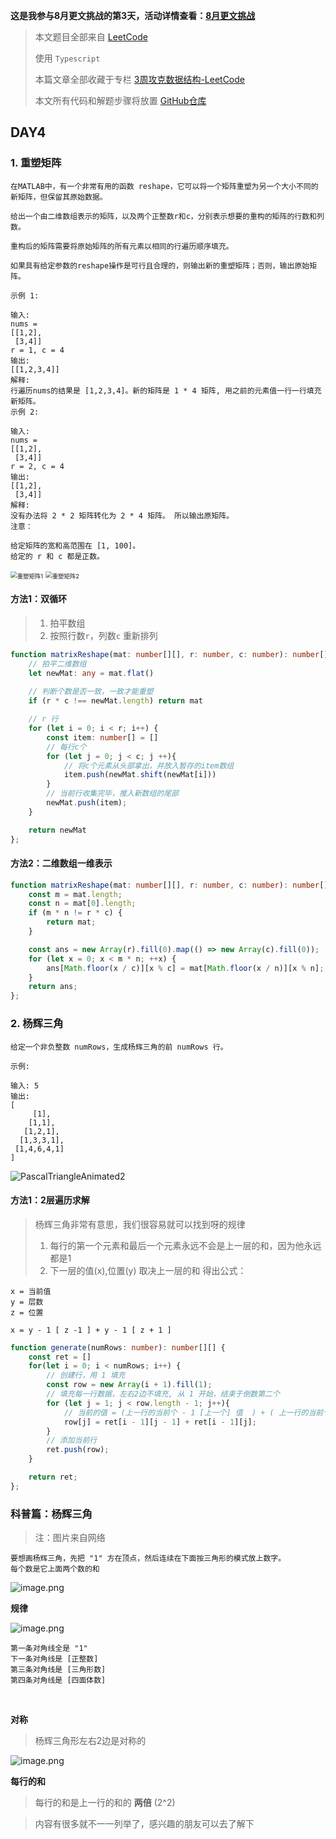 **这是我参与8月更文挑战的第3天，活动详情查看：[8月更文挑战](https://juejin.cn/post/6987962113788493831 "https://juejin.cn/post/6987962113788493831")**


> 本文题目全部来自 [LeetCode](https://leetcode-cn.com/)
>
> 使用 `Typescript`
>
> 本篇文章全部收藏于专栏 [3周攻克数据结构-LeetCode](https://juejin.cn/column/6987569745008525343)
>
> 本文所有代码和解题步骤将放置 [GitHub仓库](https://github.com/ruoduan-hub/algorithm_py) 


## DAY4

### 1. 重塑矩阵

```
在MATLAB中，有一个非常有用的函数 reshape，它可以将一个矩阵重塑为另一个大小不同的新矩阵，但保留其原始数据。

给出一个由二维数组表示的矩阵，以及两个正整数r和c，分别表示想要的重构的矩阵的行数和列数。

重构后的矩阵需要将原始矩阵的所有元素以相同的行遍历顺序填充。

如果具有给定参数的reshape操作是可行且合理的，则输出新的重塑矩阵；否则，输出原始矩阵。

示例 1:

输入: 
nums = 
[[1,2],
 [3,4]]
r = 1, c = 4
输出: 
[[1,2,3,4]]
解释:
行遍历nums的结果是 [1,2,3,4]。新的矩阵是 1 * 4 矩阵, 用之前的元素值一行一行填充新矩阵。
示例 2:

输入: 
nums = 
[[1,2],
 [3,4]]
r = 2, c = 4
输出: 
[[1,2],
 [3,4]]
解释:
没有办法将 2 * 2 矩阵转化为 2 * 4 矩阵。 所以输出原矩阵。
注意：

给定矩阵的宽和高范围在 [1, 100]。
给定的 r 和 c 都是正数。
```

<img src="https://p3-juejin.byteimg.com/tos-cn-i-k3u1fbpfcp/6b279ad23cdd4e31b63a0acecaee7ef3~tplv-k3u1fbpfcp-zoom-1.image" alt="重塑矩阵1" style="zoom:67%;" />



<img src="https://p3-juejin.byteimg.com/tos-cn-i-k3u1fbpfcp/5d8693719c134008ad8a8fc7f5ff54e5~tplv-k3u1fbpfcp-zoom-1.image" alt="重塑矩阵2" style="zoom:67%;" />


#### 方法1：双循环

> 1. 拍平数组
> 2. 按照行数`r`，列数`c` 重新排列


```typescript
function matrixReshape(mat: number[][], r: number, c: number): number[][] {
    // 拍平二维数组
    let newMat: any = mat.flat()
    
    // 判断个数是否一致，一致才能重塑
    if (r * c !== newMat.length) return mat

    // r 行
    for (let i = 0; i < r; i++) {
        const item: number[] = []
        // 每行c个
        for (let j = 0; j < c; j ++){
            // 将c个元素从头部拿出，并放入暂存的item数组
            item.push(newMat.shift(newMat[i]))
        }
        // 当前行收集完毕，推入新数组的尾部
        newMat.push(item);
    }

    return newMat
};
```

#### 方法2：二维数组一维表示

```typescript
function matrixReshape(mat: number[][], r: number, c: number): number[][] {
    const m = mat.length;
    const n = mat[0].length;
    if (m * n != r * c) {
        return mat;
    }

    const ans = new Array(r).fill(0).map(() => new Array(c).fill(0));
    for (let x = 0; x < m * n; ++x) {
        ans[Math.floor(x / c)][x % c] = mat[Math.floor(x / n)][x % n];
    }
    return ans;
};
```



### 2. 杨辉三角

```
给定一个非负整数 numRows，生成杨辉三角的前 numRows 行。

示例:

输入: 5
输出:
[
     [1],
    [1,1],
   [1,2,1],
  [1,3,3,1],
 [1,4,6,4,1]
]
```

![PascalTriangleAnimated2](https://p3-juejin.byteimg.com/tos-cn-i-k3u1fbpfcp/2ddbcabf25284842a5dc83e19c886280~tplv-k3u1fbpfcp-zoom-1.image)


#### 方法1：2层遍历求解

> 杨辉三角非常有意思，我们很容易就可以找到呀的规律
> 1. 每行的第一个元素和最后一个元素永远不会是上一层的和，因为他永远都是1
> 2. 下一层的值(x),位置(y) 取决上一层的和
> 得出公式：

```
x = 当前值
y = 层数
z = 位置

x = y - 1 [ z -1 ] + y - 1 [ z + 1 ]
```

```typescript
function generate(numRows: number): number[][] {
    const ret = []
    for(let i = 0; i < numRows; i++) {
        // 创建行，用 1 填充
        const row = new Array(i + 1).fill(1);
        // 填充每一行数据，左右2边不填充, 从 1 开始，结束于倒数第二个
        for (let j = 1; j < row.length - 1; j++){
            // 当前的值 = (上一行的当前个 - 1 [上一个] 值  ) + ( 上一行的当前个数 [下一个] 值 )
            row[j] = ret[i - 1][j - 1] + ret[i - 1][j];
        }
        // 添加当前行
        ret.push(row);
    }

    return ret;
};
```


### 科普篇：杨辉三角
> 注：图片来自网络

    要想画杨辉三角，先把 "1" 方在顶点，然后连续在下面按三角形的模式放上数字。
    每个数是它上面两个数的和


![image.png](https://p1-juejin.byteimg.com/tos-cn-i-k3u1fbpfcp/7d0b4809901044f1bda4585dfc7abc5e~tplv-k3u1fbpfcp-watermark.image)


**规律**


![image.png](https://p9-juejin.byteimg.com/tos-cn-i-k3u1fbpfcp/76079d950de54d1abbd15ecdbd6a3e5e~tplv-k3u1fbpfcp-watermark.image)

    第一条对角线全是 "1"
    下一条对角线是 [正整数]
    第三条对角线是 [三角形数]
    第四条对角线是 [四面体数]


​    

 **对称**

 > 杨辉三角形左右2边是对称的

![image.png](https://p6-juejin.byteimg.com/tos-cn-i-k3u1fbpfcp/b989a91c17ed438891e3534cd853d6d2~tplv-k3u1fbpfcp-watermark.image)

**每行的和**
> 每行的和是上一行的和的 **两倍** (2^2)



> 内容有很多就不一一列举了，感兴趣的朋友可以去了解下
